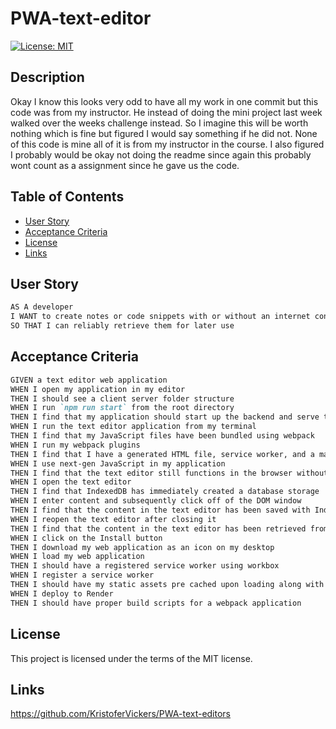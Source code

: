 # PWA-text-editor

[![License: MIT](https://img.shields.io/badge/License-MIT-yellow.svg)](https://opensource.org/licenses/MIT)

## Description

Okay I know this looks very odd to have all my work in one commit but this code was from my instructor. He instead of doing the mini project last week walked over the weeks challenge instead. So I imagine this will be worth nothing which is fine but figured I would say something if he did not. None of this code is mine all of it is from my instructor in the course. I also figured I probably would be okay not doing the readme since again this probably wont count as a assignment since he gave us the code. 

## Table of Contents
* [User Story](#user-story)
* [Acceptance Criteria](#acceptance-criteria)
* [License](#license)
* [Links](#links)

   

## User Story


```md
AS A developer
I WANT to create notes or code snippets with or without an internet connection
SO THAT I can reliably retrieve them for later use
```


## Acceptance Criteria
 
```md
GIVEN a text editor web application
WHEN I open my application in my editor
THEN I should see a client server folder structure
WHEN I run `npm run start` from the root directory
THEN I find that my application should start up the backend and serve the client
WHEN I run the text editor application from my terminal
THEN I find that my JavaScript files have been bundled using webpack
WHEN I run my webpack plugins
THEN I find that I have a generated HTML file, service worker, and a manifest file
WHEN I use next-gen JavaScript in my application
THEN I find that the text editor still functions in the browser without errors
WHEN I open the text editor
THEN I find that IndexedDB has immediately created a database storage
WHEN I enter content and subsequently click off of the DOM window
THEN I find that the content in the text editor has been saved with IndexedDB
WHEN I reopen the text editor after closing it
THEN I find that the content in the text editor has been retrieved from our IndexedDB
WHEN I click on the Install button
THEN I download my web application as an icon on my desktop
WHEN I load my web application
THEN I should have a registered service worker using workbox
WHEN I register a service worker
THEN I should have my static assets pre cached upon loading along with subsequent pages and static assets
WHEN I deploy to Render
THEN I should have proper build scripts for a webpack application
```

## License
This project is licensed under the terms of the MIT license.

## Links
https://github.com/KristoferVickers/PWA-text-editors